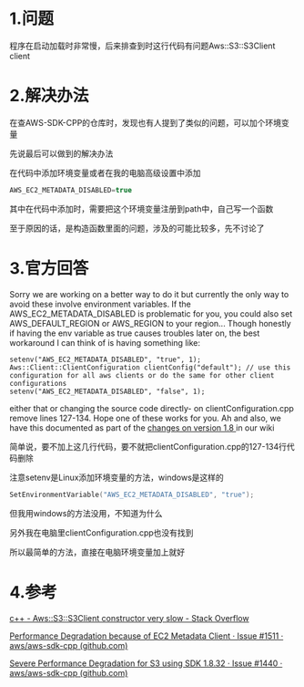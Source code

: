 # 1.问题

程序在启动加载时非常慢，后来排查到时这行代码有问题Aws::S3::S3Client client

# 2.解决办法

在查AWS-SDK-CPP的仓库时，发现也有人提到了类似的问题，可以加个环境变量

先说最后可以做到的解决办法

在代码中添加环境变量或者在我的电脑高级设置中添加

```cpp
AWS_EC2_METADATA_DISABLED=true
```

其中在代码中添加时，需要把这个环境变量注册到path中，自己写一个函数

至于原因的话，是构造函数里面的问题，涉及的可能比较多，先不讨论了

# 3.官方回答

Sorry we are working on a better way to do it but currently the only way to avoid these involve environment variables. If the AWS_EC2_METADATA_DISABLED is problematic for you, you could also set AWS_DEFAULT_REGION or AWS_REGION to your region...
Though honestly if having the env variable as true causes troubles later on, the best workaround I can think of is having something like:

```
setenv("AWS_EC2_METADATA_DISABLED", "true", 1);
Aws::Client::ClientConfiguration clientConfig("default"); // use this configuration for all aws clients or do the same for other client configurations
setenv("AWS_EC2_METADATA_DISABLED", "false", 1);
```

either that or changing the source code directly- on clientConfiguration.cpp remove lines 127-134.
Hope one of these works for you.
Ah and also, we have this documented as part of the [changes on version 1.8 ](https://github.com/aws/aws-sdk-cpp/wiki/What’s-New-in-AWS-SDK-for-CPP-Version-1.8#client-configuration-now-reads-environment-variables-configuration-file-and-ec2-metadata-to-get-default-aws-region)in our wiki

简单说，要不加上这几行代码，要不就把clientConfiguration.cpp的127-134行代码删除

注意setenv是Linux添加环境变量的方法，windows是这样的

```cpp
SetEnvironmentVariable("AWS_EC2_METADATA_DISABLED", "true");
```

但我用windows的方法没用，不知道为什么

另外我在电脑里clientConfiguration.cpp也没有找到

所以最简单的方法，直接在电脑环境变量加上就好

# 4.参考

[c++ - Aws::S3::S3Client constructor very slow - Stack Overflow](https://stackoverflow.com/questions/63725308/awss3s3client-constructor-very-slow)

[Performance Degradation because of EC2 Metadata Client · Issue #1511 · aws/aws-sdk-cpp (github.com)](https://github.com/aws/aws-sdk-cpp/issues/1511)

[Severe Performance Degradation for S3 using SDK 1.8.32 · Issue #1440 · aws/aws-sdk-cpp (github.com)](https://github.com/aws/aws-sdk-cpp/issues/1440)





# 
